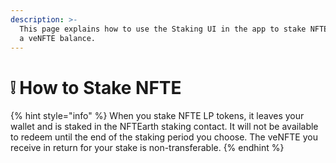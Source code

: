 ```yaml
---
description: >-
  This page explains how to use the Staking UI in the app to stake NFTE and get
  a veNFTE balance.
---
```


# ❕ How to Stake NFTE



{% hint style="info" %}
When you stake NFTE LP tokens, it leaves your wallet and is staked in the NFTEarth staking contact. It will not be available to redeem until the end of the staking period you choose. The veNFTE you receive in return for your stake is non-transferable.
{% endhint %}
